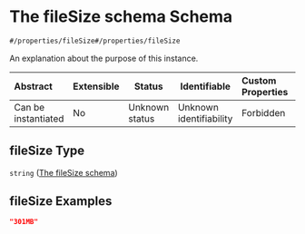 # The fileSize schema Schema

```txt
#/properties/fileSize#/properties/fileSize
```

An explanation about the purpose of this instance.


| Abstract            | Extensible | Status         | Identifiable            | Custom Properties | Additional Properties | Access Restrictions | Defined In                                                                               |
| :------------------ | ---------- | -------------- | ----------------------- | :---------------- | --------------------- | ------------------- | ---------------------------------------------------------------------------------------- |
| Can be instantiated | No         | Unknown status | Unknown identifiability | Forbidden         | Allowed               | none                | [dataset.schema.json\*](../../schema/dataset/dataset.schema.json "open original schema") |

## fileSize Type

`string` ([The fileSize schema](dataset-properties-the-filesize-schema.md))

## fileSize Examples

```json
"301MB"
```
